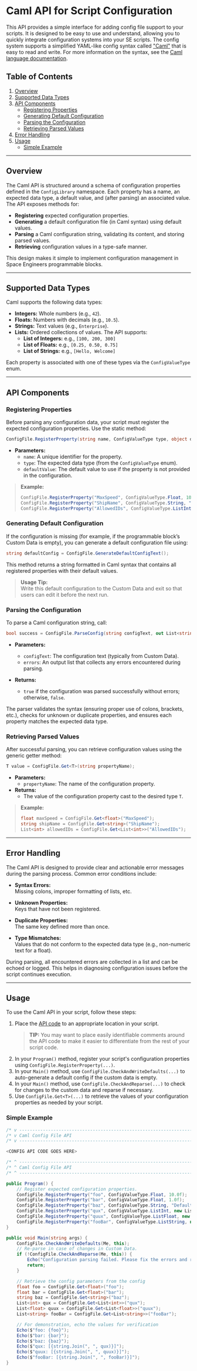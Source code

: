 # Caml API for Script Configuration
This API provides a simple interface for adding config file support to your scripts. It is designed to be easy to use and understand, allowing you to quickly integrate configuration systems into your SE scripts. The config system supports a simplified YAML-like config syntax called ["Caml"](./caml.md) that is easy to read and write. For more information on the syntax, see the [Caml language documentation](./caml.md).

## Table of Contents

1. [Overview](#overview)
2. [Supported Data Types](#supported-data-types)
3. [API Components](#api-components)  
   - [Registering Properties](#registering-properties)  
   - [Generating Default Configuration](#generating-default-configuration)  
   - [Parsing the Configuration](#parsing-the-configuration)  
   - [Retrieving Parsed Values](#retrieving-parsed-values)
4. [Error Handling](#error-handling)
5. [Usage](#usage)  
   - [Simple Example](#simple-example)

---

## Overview

The Caml API is structured around a schema of configuration properties defined in the `ConfigLibrary` namespace. Each property has a name, an expected data type, a default value, and (after parsing) an associated value. The API exposes methods for:

- **Registering** expected configuration properties.
- **Generating** a default configuration file (in Caml syntax) using default values.
- **Parsing** a Caml configuration string, validating its content, and storing parsed values.
- **Retrieving** configuration values in a type-safe manner.

This design makes it simple to implement configuration management in Space Engineers programmable blocks.

---

## Supported Data Types

Caml supports the following data types:

- **Integers:** Whole numbers (e.g., `42`).
- **Floats:** Numbers with decimals (e.g., `10.5`).
- **Strings:** Text values (e.g., `Enterprise`).
- **Lists:** Ordered collections of values. The API supports:
  - **List of Integers:** e.g., `[100, 200, 300]`
  - **List of Floats:** e.g., `[0.25, 0.50, 0.75]`
  - **List of Strings:** e.g., `[Hello, Welcome]`

Each property is associated with one of these types via the `ConfigValueType` enum.

---

## API Components

### Registering Properties

Before parsing any configuration data, your script must register the expected configuration properties. Use the static method:

```csharp
ConfigFile.RegisterProperty(string name, ConfigValueType type, object defaultValue);
```

- **Parameters:**
  - `name`: A unique identifier for the property.
  - `type`: The expected data type (from the `ConfigValueType` enum).
  - `defaultValue`: The default value to use if the property is not provided in the configuration.

> **Example:**
>
> ```csharp
> ConfigFile.RegisterProperty("MaxSpeed", ConfigValueType.Float, 10.0f);
> ConfigFile.RegisterProperty("ShipName", ConfigValueType.String, "DefaultShip");
> ConfigFile.RegisterProperty("AllowedIDs", ConfigValueType.ListInt, new List<int> { 100, 200, 300 });
> ```

### Generating Default Configuration

If the configuration is missing (for example, if the programmable block’s Custom Data is empty), you can generate a default configuration file using:

```csharp
string defaultConfig = ConfigFile.GenerateDefaultConfigText();
```

This method returns a string formatted in Caml syntax that contains all registered properties with their default values.

> **Usage Tip:**  
> Write this default configuration to the Custom Data and exit so that users can edit it before the next run.

### Parsing the Configuration

To parse a Caml configuration string, call:

```csharp
bool success = ConfigFile.ParseConfig(string configText, out List<string> errors);
```

- **Parameters:**
  - `configText`: The configuration text (typically from Custom Data).
  - `errors`: An output list that collects any errors encountered during parsing.

- **Returns:**
  - `true` if the configuration was parsed successfully without errors; otherwise, `false`.

The parser validates the syntax (ensuring proper use of colons, brackets, etc.), checks for unknown or duplicate properties, and ensures each property matches the expected data type.

### Retrieving Parsed Values

After successful parsing, you can retrieve configuration values using the generic getter method:

```csharp
T value = ConfigFile.Get<T>(string propertyName);
```

- **Parameters:**
  - `propertyName`: The name of the configuration property.
- **Returns:**
  - The value of the configuration property cast to the desired type `T`.

> **Example:**
>
> ```csharp
> float maxSpeed = ConfigFile.Get<float>("MaxSpeed");
> string shipName = ConfigFile.Get<string>("ShipName");
> List<int> allowedIDs = ConfigFile.Get<List<int>>("AllowedIDs");
> ```

---

## Error Handling

The Caml API is designed to provide clear and actionable error messages during the parsing process. Common error conditions include:

- **Syntax Errors:**  
  Missing colons, improper formatting of lists, etc.
  
- **Unknown Properties:**  
  Keys that have not been registered.
  
- **Duplicate Properties:**  
  The same key defined more than once.
  
- **Type Mismatches:**  
  Values that do not conform to the expected data type (e.g., non-numeric text for a float).

During parsing, all encountered errors are collected in a list and can be echoed or logged. This helps in diagnosing configuration issues before the script continues execution.

---

## Usage
To use the Caml API in your script, follow these steps:
1. Place the [API code](./api.cs) to an appropriate location in your script.
    > **TIP:** You may want to place easily identifiable comments around the API code to make it easier to differentiate from the rest of your script code.
2. In your `Program()` method, register your script's configuration properties using `ConfigFile.RegisterProperty(...)`.
3. In your `Main()` method, use `ConfigFile.CheckAndWriteDefaults(...)` to auto-generate a default config if the custom data is empty.
4. In your `Main()` method, use `ConfigFile.CheckAndReparse(...)` to check for changes to the custom data and reparse if necessary.
5. Use `ConfigFile.Get<T>(...)` to retrieve the values of your configuration properties as needed by your script.

### Simple Example
```csharp
/* v ---------------------------------------------------------------------- v */
/* v Caml Config File API                                                   v */
/* v ---------------------------------------------------------------------- v */

<CONFIG API CODE GOES HERE>

/* ^ ---------------------------------------------------------------------- ^ */
/* ^ Caml Config File API                                                   ^ */
/* ^ ---------------------------------------------------------------------- ^ */

public Program() {
    // Register expected configuration properties.
    ConfigFile.RegisterProperty("foo", ConfigValueType.Float, 10.0f);
    ConfigFile.RegisterProperty("bar", ConfigValueType.Float, 1.0f);
    ConfigFile.RegisterProperty("baz", ConfigValueType.String, "Default Baz");
    ConfigFile.RegisterProperty("qux", ConfigValueType.ListInt, new List<int> { 100, 200, 300 });
    ConfigFile.RegisterProperty("quux", ConfigValueType.ListFloat, new List<float> { 0.25f, 0.50f, 0.75f });
    ConfigFile.RegisterProperty("fooBar", ConfigValueType.ListString, new List<string> { "Foo", "Bar" });
}

public void Main(string args) {
    ConfigFile.CheckAndWriteDefaults(Me, this);
    // Re-parse in case of changes in Custom Data.
    if (!ConfigFile.CheckAndReparse(Me, this)) {
        Echo("Configuration parsing failed. Please fix the errors and run again.");
        return;
    }

    // Retrieve the config parameters from the config
    float foo = ConfigFile.Get<float>("foo");
    float bar = ConfigFile.Get<float>("bar");
    string baz = ConfigFile.Get<string>("baz");
    List<int> qux = ConfigFile.Get<List<int>>("qux");
    List<float> quux = ConfigFile.Get<List<float>>("quux");
    List<string> fooBar = ConfigFile.Get<List<string>>("fooBar");

    // For demonstration, echo the values for verification
    Echo($"foo: {foo}");
    Echo($"bar: {bar}");
    Echo($"baz: {baz}");
    Echo($"qux: [{string.Join(", ", qux)}]");
    Echo($"quux: [{string.Join(", ", quux)}]");
    Echo($"fooBar: [{string.Join(", ", fooBar)}]");
}
```
